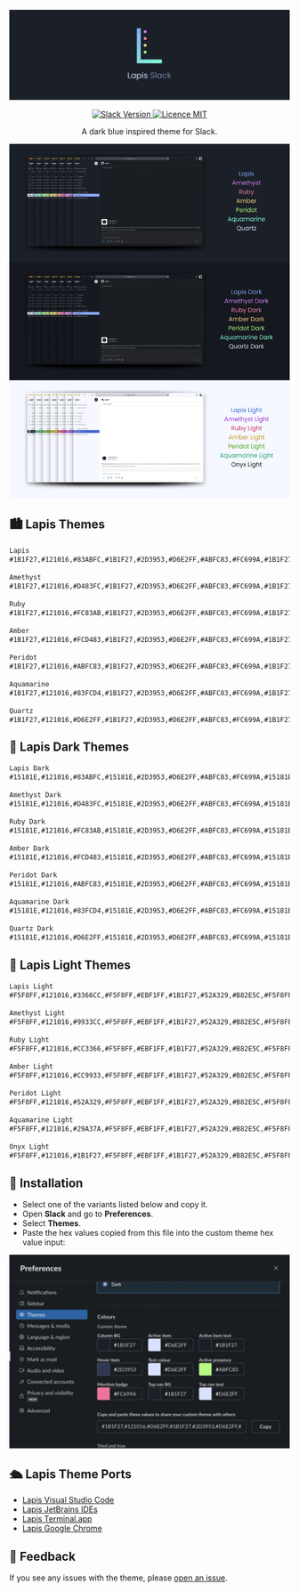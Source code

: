 ![Lapis Slack Header](https://raw.githubusercontent.com/aslbarnett/lapis-theme-slack/main/images/header.jpg)

<p align="center">
  <a href="">
    <img alt="Slack Version" src="https://img.shields.io/github/package-json/v/aslbarnett/lapis-theme-slack?label=Version&color=83ABFC&labelColor=1B1F27&style=for-the-badge&logo=github">
  </a>
  <a href="https://github.com/aslbarnett/lapis-theme-slack/blob/main/LICENSE">
    <img alt="Licence MIT" src="https://img.shields.io/github/license/aslbarnett/lapis-theme-slack?label=License&color=D483FC&labelColor=1B1F27&style=for-the-badge">
  </a>
</p>

<p align="center">A dark blue inspired theme for Slack.</p>

![Slack Variants](https://raw.githubusercontent.com/aslbarnett/lapis-theme-slack/main/images/lapis-slack.jpg)

## 🏙 Lapis Themes

```
Lapis
#1B1F27,#121016,#83ABFC,#1B1F27,#2D3953,#D6E2FF,#ABFC83,#FC699A,#1B1F27,#D6E2FF

Amethyst
#1B1F27,#121016,#D483FC,#1B1F27,#2D3953,#D6E2FF,#ABFC83,#FC699A,#1B1F27,#D6E2FF

Ruby
#1B1F27,#121016,#FC83AB,#1B1F27,#2D3953,#D6E2FF,#ABFC83,#FC699A,#1B1F27,#D6E2FF

Amber
#1B1F27,#121016,#FCD483,#1B1F27,#2D3953,#D6E2FF,#ABFC83,#FC699A,#1B1F27,#D6E2FF

Peridot
#1B1F27,#121016,#ABFC83,#1B1F27,#2D3953,#D6E2FF,#ABFC83,#FC699A,#1B1F27,#D6E2FF

Aquamarine
#1B1F27,#121016,#83FCD4,#1B1F27,#2D3953,#D6E2FF,#ABFC83,#FC699A,#1B1F27,#D6E2FF

Quartz
#1B1F27,#121016,#D6E2FF,#1B1F27,#2D3953,#D6E2FF,#ABFC83,#FC699A,#1B1F27,#D6E2FF
```

## 🌌 Lapis Dark Themes

```
Lapis Dark
#15181E,#121016,#83ABFC,#15181E,#2D3953,#D6E2FF,#ABFC83,#FC699A,#15181E,#D6E2FF

Amethyst Dark
#15181E,#121016,#D483FC,#15181E,#2D3953,#D6E2FF,#ABFC83,#FC699A,#15181E,#D6E2FF

Ruby Dark
#15181E,#121016,#FC83AB,#15181E,#2D3953,#D6E2FF,#ABFC83,#FC699A,#15181E,#D6E2FF

Amber Dark
#15181E,#121016,#FCD483,#15181E,#2D3953,#D6E2FF,#ABFC83,#FC699A,#15181E,#D6E2FF

Peridot Dark
#15181E,#121016,#ABFC83,#15181E,#2D3953,#D6E2FF,#ABFC83,#FC699A,#15181E,#D6E2FF

Aquamarine Dark
#15181E,#121016,#83FCD4,#15181E,#2D3953,#D6E2FF,#ABFC83,#FC699A,#15181E,#D6E2FF

Quartz Dark
#15181E,#121016,#D6E2FF,#15181E,#2D3953,#D6E2FF,#ABFC83,#FC699A,#15181E,#D6E2FF
```

## 🌁 Lapis Light Themes

```
Lapis Light
#F5F8FF,#121016,#3366CC,#F5F8FF,#EBF1FF,#1B1F27,#52A329,#B82E5C,#F5F8FF,#1B1F27

Amethyst Light
#F5F8FF,#121016,#9933CC,#F5F8FF,#EBF1FF,#1B1F27,#52A329,#B82E5C,#F5F8FF,#1B1F27

Ruby Light
#F5F8FF,#121016,#CC3366,#F5F8FF,#EBF1FF,#1B1F27,#52A329,#B82E5C,#F5F8FF,#1B1F27

Amber Light
#F5F8FF,#121016,#CC9933,#F5F8FF,#EBF1FF,#1B1F27,#52A329,#B82E5C,#F5F8FF,#1B1F27

Peridot Light
#F5F8FF,#121016,#52A329,#F5F8FF,#EBF1FF,#1B1F27,#52A329,#B82E5C,#F5F8FF,#1B1F27

Aquamarine Light
#F5F8FF,#121016,#29A37A,#F5F8FF,#EBF1FF,#1B1F27,#52A329,#B82E5C,#F5F8FF,#1B1F27

Onyx Light
#F5F8FF,#121016,#1B1F27,#F5F8FF,#EBF1FF,#1B1F27,#52A329,#B82E5C,#F5F8FF,#1B1F27
```

## 🚀 Installation

- Select one of the variants listed below and copy it.
- Open **Slack** and go to **Preferences**.
- Select **Themes**.
- Paste the hex values copied from this file into the custom theme hex value input:

![Screenshot](https://raw.githubusercontent.com/aslbarnett/lapis-theme-slack/main/images/installation.png)

## 🛳 Lapis Theme Ports

- [Lapis Visual Studio Code](https://marketplace.visualstudio.com/items?itemName=AlexBarnett.lapis-vscode)
- [Lapis JetBrains IDEs](https://plugins.jetbrains.com/plugin/20171-lapis)
- [Lapis Terminal.app](https://github.com/aslbarnett/lapis-theme-terminal-app)
- [Lapis Google Chrome](https://chrome.google.com/webstore/detail/lapis-chrome-theme/hmcmhgomamidaaodladnploplghibodb)

## 📝 Feedback

If you see any issues with the theme, please [open an issue](https://github.com/aslbarnett/lapis-theme-slack/issues).

